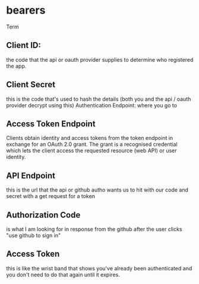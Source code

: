 # bearers

Term
## Client ID: 
the code that the api or oauth provider supplies to determine who registered the app.
## Client Secret   
this is the code that's used to hash the details (both you and the api / oauth provider decrypt using this)
Authentication Endpoint: where you go to 
## Access Token Endpoint
Clients obtain identity and access tokens from the token endpoint in exchange for an OAuth 2.0 grant. The grant is a recognised credential which lets the client access the requested resource (web API) or user identity.
## API Endpoint 
this is the url that the api or github autho wants us to hit with our code and secret with a get request for a token
## Authorization Code
is what I am looking for in response from the github after the user clicks "use github to sign in" 
## Access Token
this is like the wrist band that shows you've already been authenticated and you don't need to do that again until it expires.